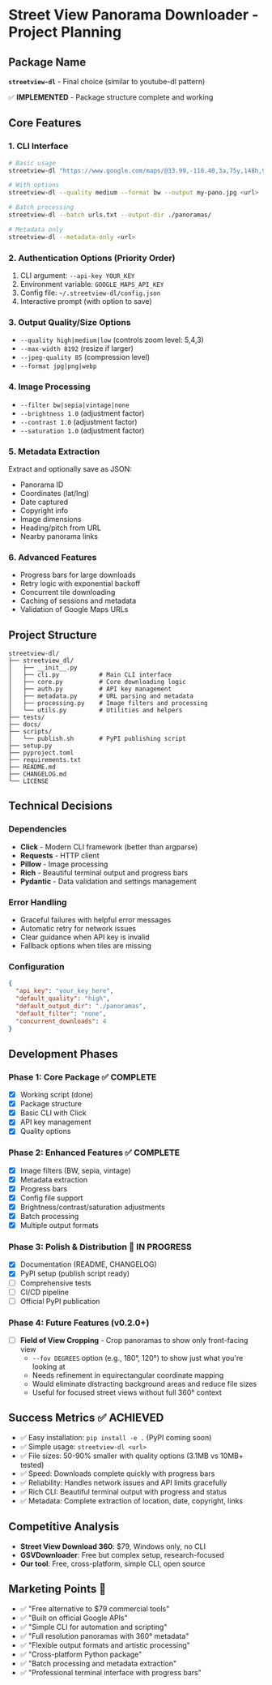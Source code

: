 # Street View Panorama Downloader - Project Planning

## Package Name
**`streetview-dl`** - Final choice (similar to youtube-dl pattern)

✅ **IMPLEMENTED** - Package structure complete and working

## Core Features

### 1. CLI Interface
```bash
# Basic usage
streetview-dl "https://www.google.com/maps/@33.99,-118.40,3a,75y,148h,98t/..."

# With options
streetview-dl --quality medium --format bw --output my-pano.jpg <url>

# Batch processing
streetview-dl --batch urls.txt --output-dir ./panoramas/

# Metadata only
streetview-dl --metadata-only <url>
```

### 2. Authentication Options (Priority Order)
1. CLI argument: `--api-key YOUR_KEY`
2. Environment variable: `GOOGLE_MAPS_API_KEY`
3. Config file: `~/.streetview-dl/config.json`
4. Interactive prompt (with option to save)

### 3. Output Quality/Size Options
- `--quality high|medium|low` (controls zoom level: 5,4,3)
- `--max-width 8192` (resize if larger)
- `--jpeg-quality 85` (compression level)
- `--format jpg|png|webp`

### 4. Image Processing
- `--filter bw|sepia|vintage|none`
- `--brightness 1.0` (adjustment factor)
- `--contrast 1.0` (adjustment factor)
- `--saturation 1.0` (adjustment factor)

### 5. Metadata Extraction
Extract and optionally save as JSON:
- Panorama ID
- Coordinates (lat/lng)
- Date captured
- Copyright info
- Image dimensions
- Heading/pitch from URL
- Nearby panorama links

### 6. Advanced Features
- Progress bars for large downloads
- Retry logic with exponential backoff
- Concurrent tile downloading
- Caching of sessions and metadata
- Validation of Google Maps URLs

## Project Structure
```
streetview-dl/
├── streetview_dl/
│   ├── __init__.py
│   ├── cli.py           # Main CLI interface
│   ├── core.py          # Core downloading logic
│   ├── auth.py          # API key management
│   ├── metadata.py      # URL parsing and metadata
│   ├── processing.py    # Image filters and processing
│   └── utils.py         # Utilities and helpers
├── tests/
├── docs/
├── scripts/
│   └── publish.sh       # PyPI publishing script
├── setup.py
├── pyproject.toml
├── requirements.txt
├── README.md
├── CHANGELOG.md
└── LICENSE
```

## Technical Decisions

### Dependencies
- **Click** - Modern CLI framework (better than argparse)
- **Requests** - HTTP client
- **Pillow** - Image processing
- **Rich** - Beautiful terminal output and progress bars
- **Pydantic** - Data validation and settings management

### Error Handling
- Graceful failures with helpful error messages
- Automatic retry for network issues
- Clear guidance when API key is invalid
- Fallback options when tiles are missing

### Configuration
```json
{
  "api_key": "your_key_here",
  "default_quality": "high",
  "default_output_dir": "./panoramas",
  "default_filter": "none",
  "concurrent_downloads": 4
}
```

## Development Phases

### Phase 1: Core Package ✅ COMPLETE
- [x] Working script (done)
- [x] Package structure
- [x] Basic CLI with Click
- [x] API key management
- [x] Quality options

### Phase 2: Enhanced Features ✅ COMPLETE
- [x] Image filters (BW, sepia, vintage)
- [x] Metadata extraction
- [x] Progress bars
- [x] Config file support
- [x] Brightness/contrast/saturation adjustments
- [x] Batch processing
- [x] Multiple output formats

### Phase 3: Polish & Distribution 🚧 IN PROGRESS
- [x] Documentation (README, CHANGELOG)
- [x] PyPI setup (publish script ready)
- [ ] Comprehensive tests
- [ ] CI/CD pipeline
- [ ] Official PyPI publication

### Phase 4: Future Features (v0.2.0+)
- [ ] **Field of View Cropping** - Crop panoramas to show only front-facing view
  - `--fov DEGREES` option (e.g., 180°, 120°) to show just what you're looking at
  - Needs refinement in equirectangular coordinate mapping
  - Would eliminate distracting background areas and reduce file sizes
  - Useful for focused street views without full 360° context

## Success Metrics ✅ ACHIEVED
- ✅ Easy installation: `pip install -e .` (PyPI coming soon)
- ✅ Simple usage: `streetview-dl <url>`
- ✅ File sizes: 50-90% smaller with quality options (3.1MB vs 10MB+ tested)
- ✅ Speed: Downloads complete quickly with progress bars
- ✅ Reliability: Handles network issues and API limits gracefully
- ✅ Rich CLI: Beautiful terminal output with progress and status
- ✅ Metadata: Complete extraction of location, date, copyright, links

## Competitive Analysis
- **Street View Download 360**: $79, Windows only, no CLI
- **GSVDownloader**: Free but complex setup, research-focused
- **Our tool**: Free, cross-platform, simple CLI, open source

## Marketing Points 🎯
- ✅ "Free alternative to $79 commercial tools"
- ✅ "Built on official Google APIs"
- ✅ "Simple CLI for automation and scripting"
- ✅ "Full resolution panoramas with 360° metadata"
- ✅ "Flexible output formats and artistic processing"
- ✅ "Cross-platform Python package"
- ✅ "Batch processing and metadata extraction"
- ✅ "Professional terminal interface with progress bars"
